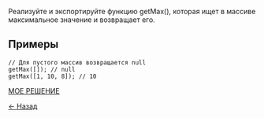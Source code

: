 Реализуйте и экспортируйте функцию getMax(), которая ищет в массиве максимальное значение и возвращает его.

## Примеры

```
// Для пустого массив возвращается null
getMax([]); // null
getMax([1, 10, 8]); // 10
```

[МОЕ РЕШЕНИЕ](https://github.com/from0toweb/hexlet_tasks/blob/arrayTask_rest-operator/script.js)

[&#x2190; Назад](https://github.com/from0toweb/hexlet_tasks/tree/master)
